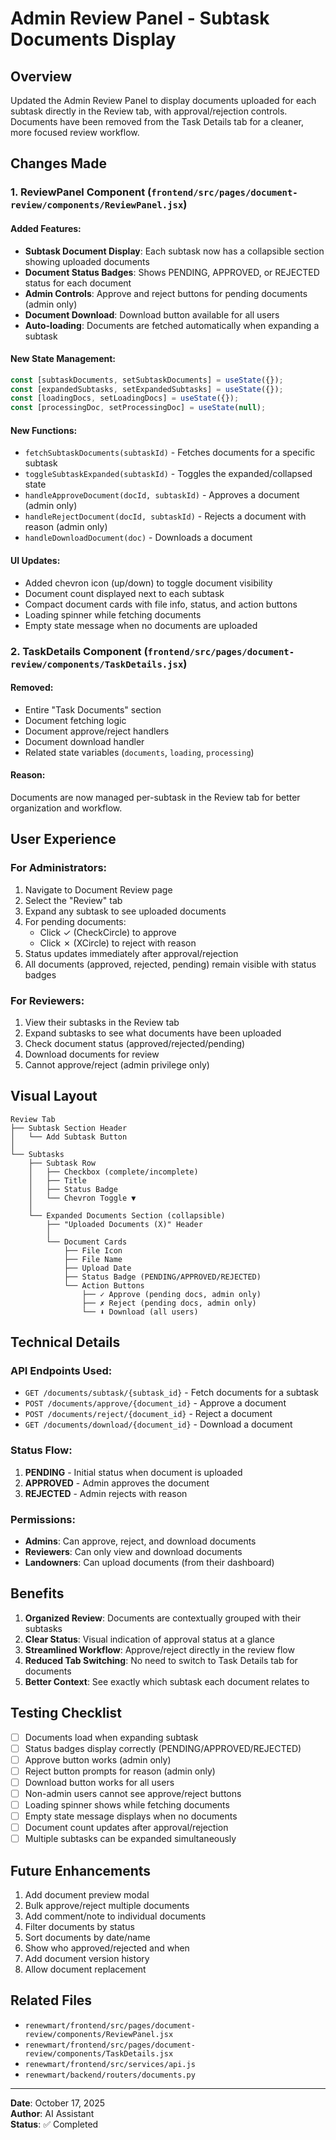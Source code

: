 # Admin Review Panel - Subtask Documents Display

## Overview
Updated the Admin Review Panel to display documents uploaded for each subtask directly in the Review tab, with approval/rejection controls. Documents have been removed from the Task Details tab for a cleaner, more focused review workflow.

## Changes Made

### 1. ReviewPanel Component (`frontend/src/pages/document-review/components/ReviewPanel.jsx`)

#### Added Features:
- **Subtask Document Display**: Each subtask now has a collapsible section showing uploaded documents
- **Document Status Badges**: Shows PENDING, APPROVED, or REJECTED status for each document
- **Admin Controls**: Approve and reject buttons for pending documents (admin only)
- **Document Download**: Download button available for all users
- **Auto-loading**: Documents are fetched automatically when expanding a subtask

#### New State Management:
```javascript
const [subtaskDocuments, setSubtaskDocuments] = useState({});
const [expandedSubtasks, setExpandedSubtasks] = useState({});
const [loadingDocs, setLoadingDocs] = useState({});
const [processingDoc, setProcessingDoc] = useState(null);
```

#### New Functions:
- `fetchSubtaskDocuments(subtaskId)` - Fetches documents for a specific subtask
- `toggleSubtaskExpanded(subtaskId)` - Toggles the expanded/collapsed state
- `handleApproveDocument(docId, subtaskId)` - Approves a document (admin only)
- `handleRejectDocument(docId, subtaskId)` - Rejects a document with reason (admin only)
- `handleDownloadDocument(doc)` - Downloads a document

#### UI Updates:
- Added chevron icon (up/down) to toggle document visibility
- Document count displayed next to each subtask
- Compact document cards with file info, status, and action buttons
- Loading spinner while fetching documents
- Empty state message when no documents are uploaded

### 2. TaskDetails Component (`frontend/src/pages/document-review/components/TaskDetails.jsx`)

#### Removed:
- Entire "Task Documents" section
- Document fetching logic
- Document approve/reject handlers
- Document download handler
- Related state variables (`documents`, `loading`, `processing`)

#### Reason:
Documents are now managed per-subtask in the Review tab for better organization and workflow.

## User Experience

### For Administrators:
1. Navigate to Document Review page
2. Select the "Review" tab
3. Expand any subtask to see uploaded documents
4. For pending documents:
   - Click ✓ (CheckCircle) to approve
   - Click ✗ (XCircle) to reject with reason
5. Status updates immediately after approval/rejection
6. All documents (approved, rejected, pending) remain visible with status badges

### For Reviewers:
1. View their subtasks in the Review tab
2. Expand subtasks to see what documents have been uploaded
3. Check document status (approved/rejected/pending)
4. Download documents for review
5. Cannot approve/reject (admin privilege only)

## Visual Layout

```
Review Tab
├── Subtask Section Header
│   └── Add Subtask Button
│
└── Subtasks
    ├── Subtask Row
    │   ├── Checkbox (complete/incomplete)
    │   ├── Title
    │   ├── Status Badge
    │   └── Chevron Toggle ▼
    │
    └── Expanded Documents Section (collapsible)
        ├── "Uploaded Documents (X)" Header
        │
        └── Document Cards
            ├── File Icon
            ├── File Name
            ├── Upload Date
            ├── Status Badge (PENDING/APPROVED/REJECTED)
            └── Action Buttons
                ├── ✓ Approve (pending docs, admin only)
                ├── ✗ Reject (pending docs, admin only)
                └── ⬇ Download (all users)
```

## Technical Details

### API Endpoints Used:
- `GET /documents/subtask/{subtask_id}` - Fetch documents for a subtask
- `POST /documents/approve/{document_id}` - Approve a document
- `POST /documents/reject/{document_id}` - Reject a document
- `GET /documents/download/{document_id}` - Download a document

### Status Flow:
1. **PENDING** - Initial status when document is uploaded
2. **APPROVED** - Admin approves the document
3. **REJECTED** - Admin rejects with reason

### Permissions:
- **Admins**: Can approve, reject, and download documents
- **Reviewers**: Can only view and download documents
- **Landowners**: Can upload documents (from their dashboard)

## Benefits

1. **Organized Review**: Documents are contextually grouped with their subtasks
2. **Clear Status**: Visual indication of approval status at a glance
3. **Streamlined Workflow**: Approve/reject directly in the review flow
4. **Reduced Tab Switching**: No need to switch to Task Details tab for documents
5. **Better Context**: See exactly which subtask each document relates to

## Testing Checklist

- [ ] Documents load when expanding subtask
- [ ] Status badges display correctly (PENDING/APPROVED/REJECTED)
- [ ] Approve button works (admin only)
- [ ] Reject button prompts for reason (admin only)
- [ ] Download button works for all users
- [ ] Non-admin users cannot see approve/reject buttons
- [ ] Loading spinner shows while fetching documents
- [ ] Empty state message displays when no documents
- [ ] Document count updates after approval/rejection
- [ ] Multiple subtasks can be expanded simultaneously

## Future Enhancements

1. Add document preview modal
2. Bulk approve/reject multiple documents
3. Add comment/note to individual documents
4. Filter documents by status
5. Sort documents by date/name
6. Show who approved/rejected and when
7. Add document version history
8. Allow document replacement

## Related Files

- `renewmart/frontend/src/pages/document-review/components/ReviewPanel.jsx`
- `renewmart/frontend/src/pages/document-review/components/TaskDetails.jsx`
- `renewmart/frontend/src/services/api.js`
- `renewmart/backend/routers/documents.py`

---

**Date**: October 17, 2025  
**Author**: AI Assistant  
**Status**: ✅ Completed


